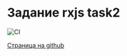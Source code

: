 # Задание rxjs task2

![CI](https://github.com/satriks/ahj_rxjs_client_task2/actions/workflows/web.yml/badge.svg)


<a href=https://satriks.github.io/ahj_rxjs_client_task2 target=”_blank”>Страница на github</a>
